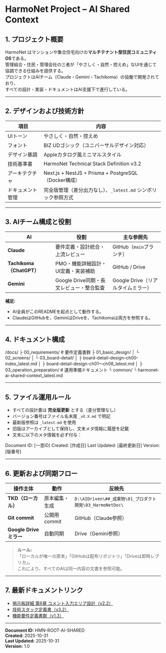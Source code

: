 ﻿# HarmoNet Project – AI Shared Context

## 1. プロジェクト概要
HarmoNet はマンションや集合住宅向けの**マルチテナント型住民コミュニティOS**である。  
管理組合・住民・管理会社の三者が「やさしく・自然・控えめ」なUIを通じて協調できる仕組みを提供する。  
プロジェクトはAIチーム（Claude・Gemini・Tachikoma）の協働で開発されており、  
すべての設計・実装・ドキュメントはAI支援下で進行している。

---

## 2. デザインおよび技術方針
| 項目 | 内容 |
|------|------|
| UIトーン | やさしく・自然・控えめ |
| フォント | BIZ UDゴシック（ユニバーサルデザイン対応） |
| デザイン基調 | Appleカタログ風ミニマルスタイル |
| 技術基準書 | HarmoNet Technical Stack Definition v3.2 |
| アーキテクチャ | Next.js + NestJS + Prisma + PostgreSQL（Docker構成） |
| ドキュメント管理 | 完全版管理（差分出力なし）、`_latest.md` シンボリック参照方式 |

---

## 3. AIチーム構成と役割
| AI | 役割 | 主な参照先 |
|----|------|-------------|
| **Claude** | 要件定義・設計統合・上流レビュー | GitHub（`main`ブランチ） |
| **Tachikoma（ChatGPT）** | PMO・機能詳細設計・UI定義・実装補助 | GitHub / Drive |
| **Gemini** | Google Drive同期・長文レビュー・整合監査 | Google Drive（リアルタイムミラー） |

**補足:**  
- AI全員がこのREADMEを起点として動作する。  
- ClaudeはGitHubを、GeminiはDriveを、Tachikomaは両方を参照する。  

---

## 4. ドキュメント構成

/docs/
├ 00_requirements/ # 要件定義書群
├ 01_basic_design/
│ └ 02_screens/
│ └ 03_board-detail/
│ ├ board-detail-design-ch00-index_latest.md
│ ├ board-detail-design-ch01〜ch08_latest.md
│
├ 03_operation_preparation/ # 運用準備ドキュメント
└ common/
└ harmonet-ai-shared-context_latest.md


---

## 5. ファイル運用ルール
- すべての設計書は **完全版更新** とする（差分管理なし）  
- バージョン番号はファイル名末尾 `_vX.X.md` で明記  
- 最新版参照は `_latest.md` を使用  
- 旧版はアーカイブとして保持し、文末メタ情報に履歴を記載  
- 文末に以下のメタ情報を必ず付与：

Document ID: [一意ID]
Created: [作成日]
Last Updated: [最終更新日]
Version: [版番号]


---

## 6. 更新および同期フロー
| 操作主体 | 動作 | 反映先 |
|-----------|------|---------|
| **TKD（ローカル）** | 原本編集・生成 | `D:\AIDriven\##_成果物\01_プロダクト開発\03_HarmoNetDoc\` |
| **Git commit** | 公開用commit | GitHub（Claude参照） |
| **Google Driveミラー** | 自動同期 | Drive（Gemini参照） |

> **ルール:**  
> 「ローカルが唯一の原本」「GitHubは配布リポジトリ」「Driveは即時レプリカ」。  
> これにより、すべてのAIは同一内容の文書を参照可能。

---

## 7. 最新ドキュメントリンク
- [掲示板詳細 第6章 コメント入力エリア設計（v2.2）](docs/01_basic_design/02_screens/03_board-detail/board-detail-design-ch06_latest.md)
- [技術スタック定義書（v3.2）](docs/common/HarmoNet-Technical-Stack-Definition_latest.md)
- [機能要件定義書群（v1.3）](docs/00_requirements/harmonet-functional-requirements-ch03〜ch07_latest.md)

---

**Document ID:** HMN-ROOT-AI-SHARED  
**Created:** 2025-10-31  
**Last Updated:** 2025-10-31  
**Version:** 1.0  



